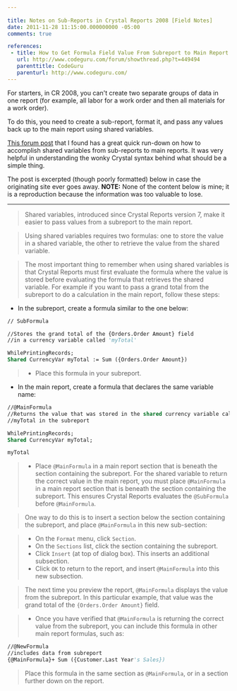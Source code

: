 ```yaml
---
 
title: Notes on Sub-Reports in Crystal Reports 2008 [Field Notes]
date: 2011-11-28 11:15:00.000000000 -05:00
comments: true

references:
 - title: How to Get Formula Field Value From Subreport to Main Report
   url: http://www.codeguru.com/forum/showthread.php?t=449494
   parenttitle: CodeGuru
   parenturl: http://www.codeguru.com/
---
```

For starters, in CR 2008, you can't create two separate groups of data in one report (for example, all labor for a work order and then all materials for a work order).

To do this, you need to create a sub-report, format it, and pass any values back up to the main report using shared variables.

[This forum post] that I found has a great quick run-down on how to accomplish shared variables from sub-reports to main reports. It was very helpful in understanding the wonky Crystal syntax behind what should be a simple thing.

The post is excerpted (though poorly formatted) below in case the originating site ever goes away. **NOTE:** None of the content below is mine; it is a reproduction because the information was too valuable to lose.

---
> Shared variables, introduced since Crystal Reports version 7, make it easier to pass values from a subreport to the main report.

> Using shared variables requires two formulas: one to store the value in a shared variable, the other to retrieve the value from the shared variable.

>The most important thing to remember when using shared variables is that Crystal Reports must first evaluate the formula where the value is stored before evaluating the formula that retrieves the shared variable. For example if you want to pass a grand total from the subreport to do a calculation in the main report, follow these steps:

 * In the subreport, create a formula similar to the one below:

```vb
// SubFormula

//Stores the grand total of the {Orders.Order Amount} field
//in a currency variable called 'myTotal'

WhilePrintingRecords;
Shared CurrencyVar myTotal := Sum ({Orders.Order Amount})
```

> * Place this formula in your subreport.
> 
* In the main report, create a formula that declares the same variable name:

```vb
//@MainFormula
//Returns the value that was stored in the shared currency variable called
//myTotal in the subreport

WhilePrintingRecords;
Shared CurrencyVar myTotal;

myTotal
```

> * Place `@MainFormula` in a main report section that is beneath the section containing the subreport. For the shared variable to return the correct value in the main report, you must place `@MainFormula` in a main report section that is beneath the section containing the subreport. This ensures Crystal Reports evaluates the `@SubFormula` before `@MainFormula`.

> One way to do this is to insert a section below the section containing the subreport, and place `@MainFormula` in this new sub-section:

> * On the `Format` menu, click `Section`.
> * On the `Sections` list, click the section containing the subreport.
> * Click `Insert` (at top of dialog box). This inserts an additional subsection.
> * Click `OK` to return to the report, and insert `@MainFormula` into this new subsection.

> The next time you preview the report, `@MainFormula` displays the value from the subreport. In this particular example, that value was the grand total of the `{Orders.Order Amount}` field.

> * Once you have verified that `@MainFormula` is returning the correct value from the subreport, you can include this formula in other main report formulas, such as:

```vb
//@NewFormula
//includes data from subreport
{@MainFormula}+ Sum ({Customer.Last Year's Sales})
```

> Place this formula in the same section as `@MainFormula`, or in a section further down on the report.

[codeguru main]: http://www.codeguru.com/
[codeguru article]: http://www.codeguru.com/forum/showthread.php?t=449494
[This forum post]: http://www.codeguru.com/forum/showpost.php?p=1701455&amp;postcount=2
